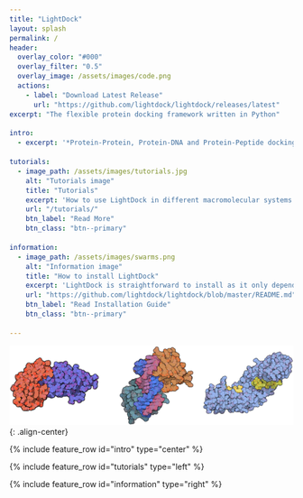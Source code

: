 ```yaml
---
title: "LightDock"
layout: splash
permalink: /
header:
  overlay_color: "#000"
  overlay_filter: "0.5"
  overlay_image: /assets/images/code.png
  actions:
    - label: "Download Latest Release"
      url: "https://github.com/lightdock/lightdock/releases/latest"
excerpt: "The flexible protein docking framework written in Python"

intro: 
  - excerpt: '*Protein-Protein, Protein-DNA and Protein-Peptide docking made easy*'

tutorials:
  - image_path: /assets/images/tutorials.jpg
    alt: "Tutorials image"
    title: "Tutorials"
    excerpt: 'How to use LightDock in different macromolecular systems.'
    url: "/tutorials/"
    btn_label: "Read More"
    btn_class: "btn--primary"

information:
  - image_path: /assets/images/swarms.png
    alt: "Information image"
    title: "How to install LightDock"
    excerpt: 'LightDock is straightforward to install as it only depends in a few Python libraries.'
    url: "https://github.com/lightdock/lightdock/blob/master/README.md"
    btn_label: "Read Installation Guide"
    btn_class: "btn--primary"

---
```


![LightDock Docking](assets/images/lightdock_docking.png){: .align-center}

{% include feature_row id="intro" type="center" %}

{% include feature_row id="tutorials" type="left" %}

{% include feature_row id="information" type="right" %}


